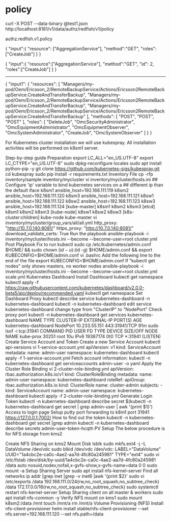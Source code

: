# policy

curl -X POST --data-binary @test1.json http://localhost:8181/v1/data/authz/redfish/v1/policy

authz.redfish.v1.policy

{
    "input":{
      "resource": ["AggregationService"],
      "method":"GET",
      "roles": ["CreateJob"]
    }
}



{
    "input":{
      "resource":["AggregationService"],
      "method":"GET",
      "id": 2,
      "roles":["CreateJob"]
    }
}



******************
{
  "input1": {
    "resources": [
      "Managers/my-pod/Oem/Ericsson_2/RemoteBackupService/Actions/Ericsson2RemoteBackupService.CreateAndTransferBackup",
      "Managers/my-pod/Oem/Ericsson_2/RemoteBackupService/Actions/Ericsson2RemoteBackupService.CreateAndTransferBackup",
      "Managers/my-pod/Oem/Ericsson_2/RemoteBackupService/Actions/Ericsson2RemoteBackupService.CreateAndTransferBackup"
    ],
    "methods": [
      "POST",
      "POST",
      "POST"
    ],
    "roles": [
      "DeleteJob",
      "OmcSecurityAdministrator",
      "OmcEquipmentAdministrator",
      "OmcEquipmentObserver",
      "OmcSystemAdministrator",
      "CreateJob",
      "OmcSystemObserver"
    ]
  }
}



For Kubernetes cluster installation we will use kubespray. All installation activities will be performed on k8sm1 server.

Step-by-step guide
Preparation
	export LC_ALL="en_US.UTF-8"
	export LC_CTYPE="en_US.UTF-8"
	sudo dpkg-reconfigure locales
	sudo apt install python-pip -y
	git clone https://github.com/kubernetes-sigs/kubespray.git
	cd kubespray
	sudo pip install -r requirements.txt
Inventory File
	cp -rfp inventory/sample inventory/mycluster
	vi inventory/mycluster/hosts.ini
		## Configure 'ip' variable to bind kubernetes services on a
		## different ip than the default iface
		k8sm1 ansible_host=192.168.111.119
		k8sm2 ansible_host=192.168.111.120
		k8sm3 ansible_host=192.168.111.121
		k8sw1 ansible_host=192.168.111.122
		k8sw2 ansible_host=192.168.111.123
		k8sw3 ansible_host=192.168.111.124
 		[kube-master]
		k8sm1
		k8sm2
		k8sm3
 		[etcd]
		k8sm1
		k8sm2
		k8sm3
		[kube-node]
		k8sw1
		k8sw2
		k8sw3
		[k8s-cluster:children]
		kube-node
		kube-master
	vi inventory/mycluster/group_vars/all/all.yml
		http_proxy: "http://10.7.0.140:8081/"
		https_proxy: "http://10.7.0.140:8081/"
		download_validate_certs: True
 Run the playbook
	ansible-playbook -i inventory/mycluster/hosts.ini --become --become-user=root cluster.yml
 Post Playbook
Fix to run kubectl
		sudo cp /etc/kubernetes/admin.conf $HOME/ && sudo chown $(id -u):$(id -g) $HOME/admin.conf && export KUBECONFIG=$HOME/admin.conf
		vi .bashrc
			Add the following line to the end of the file
			export KUBECONFIG=$HOME/admin.conf
If "kubectl get nodes" only shows masters, no worker nodes
		ansible-playbook -i inventory/mycluster/hosts.ini --become --become-user=root cluster.yml scale.yml
Kubernetes Dashboard
Install Dashboard
		kubectl get namespace
		kubectl apply -f https://raw.githubusercontent.com/kubernetes/dashboard/v2.0.0-beta5/aio/deploy/recommended.yaml
		kubectl get namespace
Set Dashboard Proxy
		kubectl describe service kubernetes-dashboard -n kubernetes-dashboard
		kubectl -n kubernetes-dashboard edit service kubernetes-dashboard
			change type from "ClusterIP" to "NodePort"
		Check proxy port
		kubectl -n kubernetes-dashboard get services kubernetes-dashboard
			NAME                   TYPE       CLUSTER-IP      EXTERNAL-IP   PORT(S)         AGE
			kubernetes-dashboard   NodePort   10.233.55.151   <none>        443:31941/TCP   91m
		sudo lsof -i tcp:31941
			COMMAND     PID USER   FD   TYPE   DEVICE SIZE/OFF NODE NAME
			kube-prox 30251 root   10u  IPv6 19387174      0t0  TCP *:31941 (LISTEN)
Create Service Account and Token
Create a new Service Account
			kubectl api-versions
			vi 1-service-account.yml
				apiVersion: v1
				kind: ServiceAccount
				metadata:
				  name: admin-user
				  namespace: kubernetes-dashboard
			kubectl apply -f 1-service-account.yml
			Fetch account information:
			kubectl -n kubernetes-dashboard get serviceaccounts admin-user -o yaml
Apply the Cluster Role Binding
			vi 2-cluster-role-binding.yml
				apiVersion: rbac.authorization.k8s.io/v1
				kind: ClusterRoleBinding
				metadata:
				  name: admin-user
				  namespace: kubernetes-dashboard
				roleRef:
				  apiGroup: rbac.authorization.k8s.io
				  kind: ClusterRole
				  name: cluster-admin
				subjects:
				- kind: ServiceAccount
				  name: admin-user
				  namespace: kubernetes-dashboard
			kubectl apply -f 2-cluster-role-binding.yml
Generate Login Token
			kubectl -n kubernetes-dashboard describe secret $(kubectl -n kubernetes-dashboard get secret | grep admin-user | awk '{print $1}')
Access to login page
			Setup putty port forwarding to k8m1 port 31941
			https://127.0.0.1:7002/
How to find out the token
			kubectl -n kubernetes-dashboard get secret |grep admin
			kubectl -n kubernetes-dashboard describe secrets admin-user-token-hcqth
 PV Setup
The below procedure is for NFS storage from kms2

Create NFS Sharing on kms2
Mount Disk
			lsblk
			sudo mkfs.ext4 -j -L DataVolume /dev/vdc
			sudo blkid /dev/vdc
			/dev/vdc: LABEL="DataVolume" UUID="1a4cbc2e-ca0c-4ae2-aa7d-4fc80a245981" TYPE="ext4"
			sudo vi /etc/fstab
			/dev/disk/by-uuid/1a4cbc2e-ca0c-4ae2-aa7d-4fc80a245981 /data auto nosuid,nodev,nofail,x-gvfs-show,x-gvfs-name=data 0 0
			sudo mount -a
 Setup Sharing Server
			sudo apt install nfs-kernel-server
			Find all networks
			ip addr |grep inet |grep -v inet6 |awk '{print $2}'
			sudo vi /etc/exports
				/data 192.168.111.0/24(rw,no_root_squash,no_subtree_check)
				/data 172.17.0.0/16(rw,no_root_squash,no_subtree_check)
			sudo systemctl restart nfs-kernel-server
Setup Sharing client on all master & workers
			sudo apt install nfs-common -y
Verify NFS mount on kms1
			sudo mount k8sm2:/data /mnt
			touch /mnt/a
			rm /mnt/a
Volume Provisioning (NFS)
 Install nfs-client-provisioner
		helm install stable/nfs-client-provisioner --set nfs.server=192.168.111.120 --set nfs.path=/data
